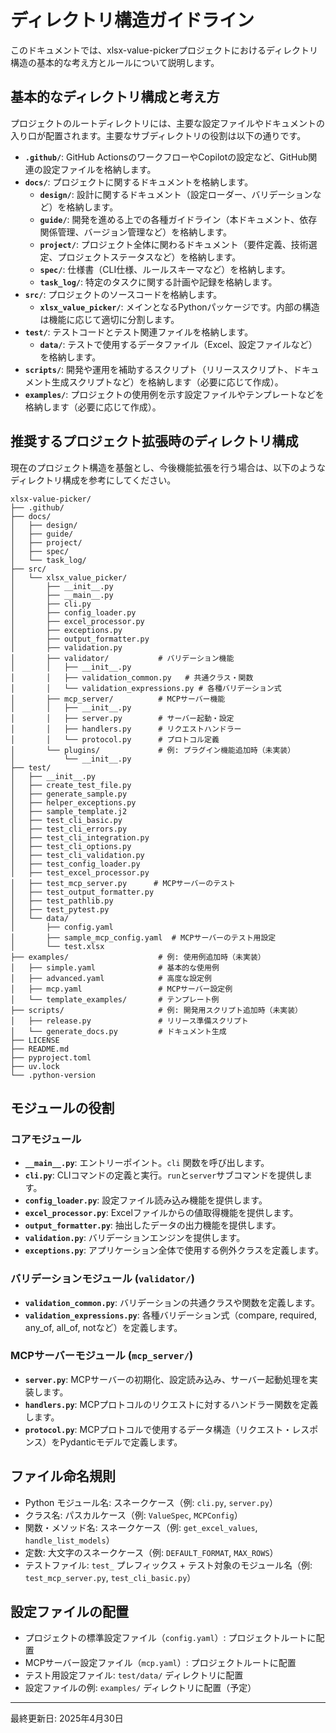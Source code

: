 # ディレクトリ構造ガイドライン

このドキュメントでは、xlsx-value-pickerプロジェクトにおけるディレクトリ構造の基本的な考え方とルールについて説明します。

## 基本的なディレクトリ構成と考え方

プロジェクトのルートディレクトリには、主要な設定ファイルやドキュメントの入り口が配置されます。主要なサブディレクトリの役割は以下の通りです。

- **`.github/`**: GitHub ActionsのワークフローやCopilotの設定など、GitHub関連の設定ファイルを格納します。
- **`docs/`**: プロジェクトに関するドキュメントを格納します。
    - **`design/`**: 設計に関するドキュメント（設定ローダー、バリデーションなど）を格納します。
    - **`guide/`**: 開発を進める上での各種ガイドライン（本ドキュメント、依存関係管理、バージョン管理など）を格納します。
    - **`project/`**: プロジェクト全体に関わるドキュメント（要件定義、技術選定、プロジェクトステータスなど）を格納します。
    - **`spec/`**: 仕様書（CLI仕様、ルールスキーマなど）を格納します。
    - **`task_log/`**: 特定のタスクに関する計画や記録を格納します。
- **`src/`**: プロジェクトのソースコードを格納します。
    - **`xlsx_value_picker/`**: メインとなるPythonパッケージです。内部の構造は機能に応じて適切に分割します。
- **`test/`**: テストコードとテスト関連ファイルを格納します。
    - **`data/`**: テストで使用するデータファイル（Excel、設定ファイルなど）を格納します。
- **`scripts/`**: 開発や運用を補助するスクリプト（リリーススクリプト、ドキュメント生成スクリプトなど）を格納します（必要に応じて作成）。
- **`examples/`**: プロジェクトの使用例を示す設定ファイルやテンプレートなどを格納します（必要に応じて作成）。

## 推奨するプロジェクト拡張時のディレクトリ構成

現在のプロジェクト構造を基盤とし、今後機能拡張を行う場合は、以下のようなディレクトリ構成を参考にしてください。

```
xlsx-value-picker/
├── .github/
├── docs/
│   ├── design/
│   ├── guide/
│   ├── project/
│   ├── spec/
│   └── task_log/
├── src/
│   └── xlsx_value_picker/
│       ├── __init__.py
│       ├── __main__.py
│       ├── cli.py
│       ├── config_loader.py
│       ├── excel_processor.py
│       ├── exceptions.py
│       ├── output_formatter.py
│       ├── validation.py
│       ├── validator/           # バリデーション機能
│       │   ├── __init__.py
│       │   ├── validation_common.py   # 共通クラス・関数
│       │   └── validation_expressions.py # 各種バリデーション式
│       ├── mcp_server/          # MCPサーバー機能
│       │   ├── __init__.py
│       │   ├── server.py        # サーバー起動・設定
│       │   ├── handlers.py      # リクエストハンドラー
│       │   └── protocol.py      # プロトコル定義
│       └── plugins/             # 例: プラグイン機能追加時（未実装）
│           └── __init__.py
├── test/
│   ├── __init__.py
│   ├── create_test_file.py
│   ├── generate_sample.py
│   ├── helper_exceptions.py
│   ├── sample_template.j2
│   ├── test_cli_basic.py
│   ├── test_cli_errors.py
│   ├── test_cli_integration.py
│   ├── test_cli_options.py
│   ├── test_cli_validation.py
│   ├── test_config_loader.py
│   ├── test_excel_processor.py
│   ├── test_mcp_server.py      # MCPサーバーのテスト
│   ├── test_output_formatter.py
│   ├── test_pathlib.py
│   ├── test_pytest.py
│   └── data/
│       ├── config.yaml
│       ├── sample_mcp_config.yaml  # MCPサーバーのテスト用設定
│       └── test.xlsx
├── examples/                    # 例: 使用例追加時（未実装）
│   ├── simple.yaml              # 基本的な使用例
│   ├── advanced.yaml            # 高度な設定例
│   ├── mcp.yaml                 # MCPサーバー設定例
│   └── template_examples/       # テンプレート例
├── scripts/                     # 例: 開発用スクリプト追加時（未実装）
│   ├── release.py               # リリース準備スクリプト
│   └── generate_docs.py         # ドキュメント生成
├── LICENSE
├── README.md
├── pyproject.toml
├── uv.lock
└── .python-version
```

## モジュールの役割

### コアモジュール

- **`__main__.py`**: エントリーポイント。`cli` 関数を呼び出します。
- **`cli.py`**: CLIコマンドの定義と実行。`run`と`server`サブコマンドを提供します。
- **`config_loader.py`**: 設定ファイル読み込み機能を提供します。
- **`excel_processor.py`**: Excelファイルからの値取得機能を提供します。
- **`output_formatter.py`**: 抽出したデータの出力機能を提供します。
- **`validation.py`**: バリデーションエンジンを提供します。
- **`exceptions.py`**: アプリケーション全体で使用する例外クラスを定義します。

### バリデーションモジュール (`validator/`)

- **`validation_common.py`**: バリデーションの共通クラスや関数を定義します。
- **`validation_expressions.py`**: 各種バリデーション式（compare, required, any_of, all_of, notなど）を定義します。

### MCPサーバーモジュール (`mcp_server/`)

- **`server.py`**: MCPサーバーの初期化、設定読み込み、サーバー起動処理を実装します。
- **`handlers.py`**: MCPプロトコルのリクエストに対するハンドラー関数を定義します。
- **`protocol.py`**: MCPプロトコルで使用するデータ構造（リクエスト・レスポンス）をPydanticモデルで定義します。

## ファイル命名規則

- Python モジュール名: スネークケース（例: `cli.py`, `server.py`）
- クラス名: パスカルケース（例: `ValueSpec`, `MCPConfig`）
- 関数・メソッド名: スネークケース（例: `get_excel_values`, `handle_list_models`）
- 定数: 大文字のスネークケース（例: `DEFAULT_FORMAT`, `MAX_ROWS`）
- テストファイル: `test_` プレフィックス + テスト対象のモジュール名（例: `test_mcp_server.py`, `test_cli_basic.py`）

## 設定ファイルの配置

- プロジェクトの標準設定ファイル（`config.yaml`）: プロジェクトルートに配置
- MCPサーバー設定ファイル（`mcp.yaml`）: プロジェクトルートに配置
- テスト用設定ファイル: `test/data/` ディレクトリに配置
- 設定ファイルの例: `examples/` ディレクトリに配置（予定）

---

最終更新日: 2025年4月30日
